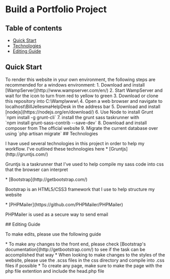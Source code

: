 # Build a Portfolio Project
## Table of contents
* [Quick Start](#quick-start)
* [Technologies](#technologies)
* [Editing Guide](#editing-guide)
## <a name="quick-start">Quick Start</a>
<p>To render this website in your own environment, the following steps are recommended for a windows environment:
  1. Download and install [WampServer](http://www.wampserver.com/en/)
  2. Start WampServer and wait for the icon to turn from red to yellow to green
  3. Download or clone this repository into C:\Wamp\www\
  4. Open a web browser and navigate to localhost\BillJellesmaHelpDesk in the address bar
  5. Download and install [nodejs](https://nodejs.org/en/download/)
  6. Use Node to install Grunt<br>
  `npm install -g grunt-cli`
  7. install the grunt sass taskrunner with <br>
  `npm install grunt-sass-contrib --save-dev`
  8. Download and install composer from The official website
  9. Migrate the current database over using `php artisan migrate`
## <a name="technologies">Technologies</a></h2>
<p>I have used several technologies in this project in order to help my workflow. I've outlined these technologies here
* [Gruntjs](http://gruntjs.com/)
  <p>Gruntjs is a taskrunner that I've used to help compile my sass code into css that the browser can interpret</p>
* [Bootstrap](http://getbootstrap.com/)
  <p>Bootstrap is an HTML5/CSS3 framework that I use to help structure my website</p>
* [PHPMailer](https://github.com/PHPMailer/PHPMailer)
  <p>PHPMailer is used as a secure way to send email</p>
## <a name="editing-guide">Editing Guide</a></h2>
<p>To make edits, please use the following guide</p>
* To make any changes to the front end, please check [Bootstrap's documentation](http://getbootstrap.com/) to see if the task can be accomplished that way
* When looking to make changes to the styles of the website, please use the .scss files in the css directory and compile into .css files if possible
* To create any page, make sure to make the page with the php file extention and include the head.php file
